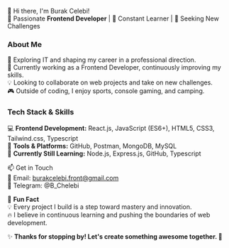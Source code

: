 👋 Hi there, I'm Burak Celebi!<br>
🚀 Passionate <strong>Frontend Developer</strong> | 🌱 Constant Learner | 🎯 Seeking New Challenges<br>

<h3>About Me</h3>
👀 Exploring IT and shaping my career in a professional direction.<br>
🌱 Currently working as a Frontend Developer, continuously improving my skills.<br>
💡 Looking to collaborate on web projects and take on new challenges.<br>
🎮 Outside of coding, I enjoy sports, console gaming, and camping.<br>


<h3>Tech Stack & Skills</h3>
💻 <strong>Frontend Development:</strong> React.js, JavaScript (ES6+), HTML5, CSS3, Tailwind.css, Typescript<br>
🔧 <strong>Tools & Platforms:</strong> GitHub, Postman, MongoDB, MySQL<br>
🚀 <strong>Currently Still Learning:</strong> Node.js, Express.js, GitHub, Typescript <br>


📫 <stong>Get in Touch</strong><br>
📩 <stong>Email:</strong> burakcelebi.front@gmail.com<br>
💬 <stong>Telegram:</strong> @B_Chelebi<br>


📌 <strong>Fun Fact</strong><br>
💡 Every project I build is a step toward mastery and innovation.<br>
🔥 I believe in continuous learning and pushing the boundaries of web development.<br>


✨ <strong>Thanks for stopping by! Let's create something awesome together. </strong> 🚀

